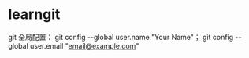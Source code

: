 # learngit
git 全局配置：
git config --global user.name "Your Name"；
git config --global user.email "email@example.com"
